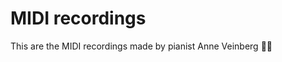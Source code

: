 # MIDI recordings

This are the MIDI recordings made by pianist Anne Veinberg :princess::musical_keyboard:
